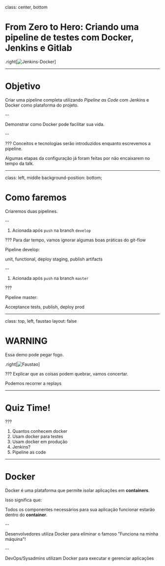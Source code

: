 class: center, bottom


# From Zero to Hero: Criando uma pipeline de testes com Docker, Jenkins e Gitlab

.right[![Jenkins-Docker](http://localhost:8000/assets/images/jenkins.png)]

---
# Objetivo

Criar uma pipeline completa utilizando _Pipeline as Code_ com Jenkins e Docker como
plataforma do projeto.

--

Demonstrar como Docker pode facilitar sua vida.

--

???
Conceitos e tecnologias serão introduzidos enquanto escrevemos a pipeline.

Algumas etapas da configuração já foram feitas por não encaixarem no tempo da talk.

---


class: left, middle
background-position: bottom;

# Como faremos

Criaremos duas pipelines.

--

1. Acionada após `push` na branch `develop`

???
Para dar tempo, vamos ignorar algumas boas práticas do git-flow

Pipeline develop:

unit, functional, deploy staging, publish artifacts
  
--
1. Acionada após `push` na branch `master`

???

Pipeline master:

Acceptance tests, publish, deploy prod


---
class: top, left, faustao
layout: false

# WARNING

Essa demo pode pegar fogo.

.right[![Faustao](http://localhost:8000/assets/images/pegandofogo.jpg)]


???
Explicar que as coisas podem quebrar, vamos concertar.

Podemos recorrer a replays

---

# Quiz Time!

???
1. Quantos conhecem docker
1. Usam docker para testes
1. Usam docker em produção
1. Jenkins?
1. Pipeline as code

---

# Docker

Docker é uma plataforma que permite isolar aplicações em **containers**.

Isso significa que: 

Todos os componentes necessários para sua aplicação funcionar estarão dentro do **container**.

--

Desenvolvedores utiliza Docker para eliminar o famoso "Funciona na minha máquina"!

--

DevOps/Sysadmins utilizam Docker para executar e gerenciar aplicações